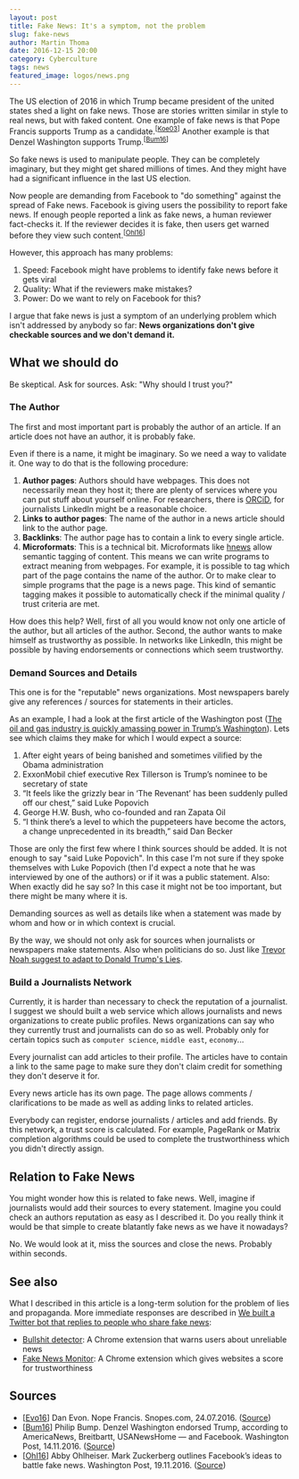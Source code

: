 ```yaml
---
layout: post
title: Fake News: It's a symptom, not the problem
slug: fake-news
author: Martin Thoma
date: 2016-12-15 20:00
category: Cyberculture
tags: news
featured_image: logos/news.png
---
```

The US election of 2016 in which Trump became president of the united states
shed a light on fake news. Those are stories written similar in style to real
news, but with faked content. One example of fake news is that Pope Francis
supports Trump as a candidate.<sup>[<a href="#ref-snopes-07-2016" name="ref-snopes-07-2016-anchor">Koe03</a>]</sup> Another example is that Denzel Washington supports Trump.<sup>[<a href="#ref-bump-11-2016" name="ref-bump-11-2016-anchor">Bum16</a>]</sup>

So fake news is used to manipulate people. They can be completely imaginary,
but they might get shared millions of times. And they might have had a
significant influence in the last US election.

Now people are demanding from Facebook to "do something" against the spread of
Fake news. Facebook is giving users the possibility to report fake news. If
enough people reported a link as fake news, a human reviewer fact-checks it. If
the reviewer decides it is fake, then users get warned before they view such
content.<sup>[<a href="#ref-ohlheiser-11-2016" name="ref-ohlheiser-11-2016-anchor">Ohl16</a>]</sup>

However, this approach has many problems:
<ol>
    <li>Speed: Facebook might have problems to identify fake news before it gets viral</li>
    <li>Quality: What if the reviewers make mistakes?</li>
    <li>Power: Do we want to rely on Facebook for this?</li>
</ol>

I argue that fake news is just a symptom of an underlying problem which isn't
addressed by anybody so far: **News organizations don't give checkable sources
and we don't demand it.**


## What we should do

Be skeptical. Ask for sources. Ask: "Why should I trust you?"


### The Author

The first and most important part is probably the author of an article. If an
article does not have an author, it is probably fake.

Even if there is a name, it might be imaginary. So we need a way to validate
it. One way to do that is the following procedure:

<ol>
    <li><b>Author pages</b>: Authors should have webpages. This does not
        necessarily mean they host it; there are plenty of services where you
        can put stuff about yourself online. For researchers, there is <a
        href="http://orcid.org/0000-0002-6517-1690">ORCiD</a>, for journalists LinkedIn might be a
        reasonable choice.</li>
    <li><b>Links to author pages</b>: The name of the author in a news article
        should link to the author page.</li>
    <li><b>Backlinks</b>: The author page has to contain a link to every single
        article.</li>
    <li><b>Microformats</b>: This is a technical bit. Microformats like
        <a href="http://microformats.org/wiki/hnews">hnews</a> allow semantic
        tagging of content. This means we can write programs to extract
        meaning from webpages. For example, it is possible to tag which
        part of the page contains the name of the author. Or to make clear
        to simple programs that the page is a news page. This kind of semantic
        tagging makes it possible to automatically check if the minimal quality
        / trust criteria are met.</li>
</ol>

How does this help? Well, first of all you would know not only one article of
the author, but all articles of the author. Second, the author wants to make
himself as trustworthy as possible. In networks like LinkedIn, this might be
possible by having endorsements or connections which seem trustworthy.


### Demand Sources and Details

This one is for the "reputable" news organizations. Most newspapers barely give
any references / sources for statements in their articles.

As an example, I had a look
at the first article of the Washington post (<a href="https://www.washingtonpost.com/politics/the-oil-and-gas-industry-is-quickly-amassing-power-in-trumps-washington/2016/12/14/0d4b26e2-c21c-11e6-9578-0054287507db_story.html">The oil and gas industry is quickly amassing power in Trump’s Washington</a>). Lets see which claims they make for which I would
expect a source:

1. After eight years of being banished and sometimes vilified by the Obama administration
2. ExxonMobil chief executive Rex Tillerson is Trump’s nominee to be secretary of state
3. “It feels like the grizzly bear in ‘The Revenant’ has been suddenly pulled off our chest,” said Luke Popovich
4. George H.W. Bush, who co-founded and ran Zapata Oil
5. “I think there’s a level to which the puppeteers have become the actors, a change unprecedented in its breadth,” said Dan Becker

Those are only the first few where I think sources should be added. It is not
enough to say "said Luke Popovich". In this case I'm not sure if they spoke
themselves with Luke Popovich (then I'd expect a note that he was interviewed
by one of the authors) or if it was a public statement. Also: When exactly did
he say so? In this case it might not be too important, but there might be many
where it is.

Demanding sources as well as details like when a statement was made by whom and
how or in which context is crucial.

By the way, we should not only ask for sources when journalists or newspapers
make statements. Also when politicians do so. Just like <a href="https://www.youtube.com/watch?v=9P1IVQJdVvE">Trevor Noah suggest to adapt to Donald Trump's Lies</a>.


### Build a Journalists Network

Currently, it is harder than necessary to check the reputation of a journalist.
I suggest we should built a web service which allows journalists and news
organizations to create public profiles. News organizations can say who they
currently trust and journalists can do so as well. Probably only for certain
topics such as `computer science`, `middle east`, `economy`...

Every journalist can add articles to their profile. The articles have to
contain a link to the same page to make sure they don't claim credit for
something they don't deserve it for.

Every news article has its own page. The page allows comments / clarifications
to be made as well as adding links to related articles.

Everybody can register, endorse journalists / articles and add friends. By this
network, a trust score is calculated. For example, PageRank or Matrix
completion algorithms could be used to complete the trustworthiness which you
didn't directly assign.


## Relation to Fake News

You might wonder how this is related to fake news. Well, imagine if journalists
would add their sources to every statement. Imagine you could check an authors
reputation as easy as I described it. Do you really think it would be that simple
to create blatantly fake news as we have it nowadays?

No. We would look at it, miss the sources and close the news. Probably within
seconds.


## See also

What I described in this article is a long-term solution for the problem of
lies and propaganda. More immediate responses are described in
<a href="https://medium.com/@einkoenig/we-built-a-twitter-bot-that-replies-to-people-who-share-fake-news-d23127c1ed15#.ljj06uc89">We built a Twitter bot that replies to people who share fake news</a>:

* [Bullshit detector](https://chrome.google.com/webstore/detail/bs-detector/dlcgkekjiopopabcifhebmphmfmdbjod?ref=producthunt): A Chrome extension that warns users about unreliable news
* [Fake News Monitor](https://chrome.google.com/webstore/detail/fake-news-monitor/abchpppcldemnoihgbnodlbdbnibcjan): A Chrome extension which gives websites a score for trustworthiness


## Sources

* [<a href="#ref-snopes-07-2016-anchor" name="ref-snopes-07-2016">Evo16</a>] Dan Evon. Nope Francis. Snopes.com, 24.07.2016.
  (<a href="http://www.snopes.com/pope-francis-donald-trump-endorsement/">Source</a>)
* [<a href="#ref-bump-11-2016-anchor" name="ref-bump-11-2016">Bum16</a>] Philip Bump. Denzel Washington endorsed Trump, according to AmericaNews, Breitbartt, USANewsHome — and Facebook. Washington Post, 14.11.2016.
  (<a href="https://www.washingtonpost.com/news/the-fix/wp/2016/11/14/denzel-washington-endorsed-trump-according-to-americanews-breitbartt-usanewshome-and-facebook/">Source</a>)
* [<a href="#ref-ohlheiser-11-2016-anchor" name="ref-ohlheiser-11-2016">Ohl16</a>] Abby Ohlheiser. Mark Zuckerberg outlines Facebook’s ideas to battle fake news. Washington Post, 19.11.2016.
  (<a href="https://www.washingtonpost.com/news/the-intersect/wp/2016/11/19/mark-zuckerberg-outlines-facebooks-ideas-to-battle-fake-news/">Source</a>)
